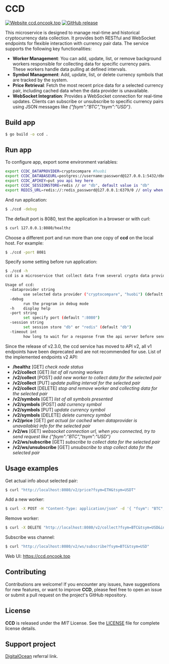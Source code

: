 # CCD
[![Website ccd.oncook.top](https://img.shields.io/website-up-down-green-red/https/ccd.oncook.top/healthz.svg)](https://ccd.oncook.top/)
[![GitHub release](https://img.shields.io/github/release/streamdp/ccd.svg)](https://github.com/streamdp/ccd/releases/)

This microservice is designed to manage real-time and historical cryptocurrency data collection. It provides both RESTful and WebSocket endpoints for flexible interaction with currency pair data. The service supports the following key functionalities:
* **Worker Management**: You can add, update, list, or remove background workers responsible for collecting data for specific currency pairs. These workers handle data pulling at defined intervals.
* **Symbol Management**: Add, update, list, or delete currency symbols that are tracked by the system.
* **Price Retrieval**: Fetch the most recent price data for a selected currency pair, including cached data when the data provider is unavailable.
* **WebSocket Integration**: Provides a WebSocket connection for real-time updates. Clients can subscribe or unsubscribe to specific currency pairs using JSON messages like _{"fsym":"BTC","tsym":"USD"}_.
## Build app
```bash
$ go build -o ccd .
````
## Run app
To configure app, export some environment variables:
```bash
export CCDC_DATAPROVIDER=cryptocompare #huobi
export CCDC_DATABASEURL=postgres://username:password@127.0.0.1:5432/dbname?sslmode=disable
export CCDC_APIKEY=put you api key here
export CCDC_SESSIONSTORE=redis // or "db", default value is "db"
export REDIS_URL=redis://:redis_password@127.0.0.1:6379/0 // only when "redis" session store selected
```
And run application:
```bash
$ ./ccd -debug
```
The default port is 8080, test the application in a browser or with curl:
```bash
$ curl 127.0.0.1:8080/healthz
```
Choose a different port and run more than one copy of **ccd** on the local host. For example:
```bash
$ ./ccd -port 8081
``` 
Specify some setting before run application: 
```bash
$ ./ccd -h
ccd is a microservice that collect data from several crypto data providers cryprocompare using its API.

Usage of ccd:
  -dataprovider string
        use selected data provider ("cryptocompare", "huobi") (default "cryptocompare")
  -debug
        run the program in debug mode
  -h    display help
  -port string
        set specify port (default ":8080")
  -session string
        set session store "db" or "redis" (default "db")  
  -timeout int
        how long to wait for a response from the api server before sending data from the cache (default 1000)
```
Since the release of v2.3.0, the ccd service has moved to API v2, all v1 endpoints have been deprecated and 
are not recommended for use. List of the implemented endpoints v2 API:
* **/healthz** [GET]   _check node status_
* **/v2/collect** [GET] _list of all running workers_
* **/v2/collect** [POST] _add new worker to collect data for the selected pair_
* **/v2/collect** [PUT]  _update pulling interval for the selected pair_
* **/v2/collect** [DELETE] _stop and remove worker and collecting data for the selected pair_
* **/v2/symbols** [GET] _list of all symbols presented_
* **/v2/symbols** [POST] _add currency symbol_
* **/v2/symbols** [PUT] _update currency symbol_
* **/v2/symbols** [DELETE] _delete currency symbol_
* **/v2/price** [GET] _get actual (or cached when dataprovider is unavailable) info for the selected pair_
* **/v2/ws** [GET] _websocket connection url, when you connected, try to send request like {"fsym":"BTC","tsym":"USD"}_
* **/v2/ws/subscribe** [GET] _subscribe to collect data for the selected pair_
* **/v2/ws/unsubscribe** [GET] _unsubscribe to stop collect data for the selected pair_
## Usage examples
Get actual info about selected pair:
```bash
$ curl "http://localhost:8080/v2/price?fsym=ETH&tsym=USDT"
```
Add a new worker:
```bash
$ curl -X POST -H "Content-Type: application/json" -d '{ "fsym": "BTC", "tsym": "USD", "interval": 60}' "http://localhost:8080/v2/collect"
```
Remove worker:
```bash
$ curl -X DELETE "http://localhost:8080/v2/collect?fsym=BTC&tsym=USD&interval=60"
```
Subscribe wss channel:
```bash
$ curl "http://localhost:8080/v2/ws/subscribe?fsym=BTC&tsym=USD"
```
Web UI: https://ccd.oncook.top
## Contributing
Contributions are welcome! If you encounter any issues, have suggestions for new features, or want to improve **CCD**, please feel free to open an issue or submit a pull request on the project's GitHub repository.
## License
**CCD** is released under the _MIT_ License. See the [LICENSE](https://github.com/streamdp/ccd/blob/main/LICENSE) file for complete license details.
## Support project
[DigitalOcean](https://www.digitalocean.com/?refcode=253bf19488bd&utm_campaign=Referral_Invite&utm_medium=Referral_Program) referral link.
